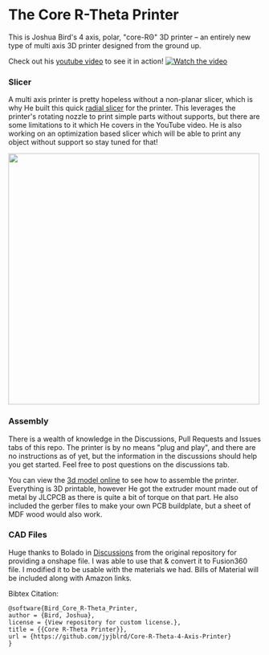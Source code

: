 # The Core R-Theta Printer

This is Joshua Bird's 4 axis, polar, "core-RΘ" 3D printer – an entirely new type of multi axis 3D printer designed from the ground up. 

Check out his [youtube video](https://www.youtube.com/watch?v=VEgwnhLHy3g) to see it in action!
[![Watch the video](https://github.com/user-attachments/assets/1704345d-5ec4-4803-8fbe-49bbeaa76b13)](https://www.youtube.com/watch?v=VEgwnhLHy3g)


### Slicer
A multi axis printer is pretty hopeless without a non-planar slicer, which is why He built this quick [radial slicer](https://github.com/jyjblrd/Radial_Non_Planar_Slicer) for the printer. This leverages the printer's rotating nozzle to print simple parts without supports, but there are some limitations to it which He covers in the YouTube video. He is also working on an optimization based slicer which will be able to print any object without support so stay tuned for that!

<img src="https://github.com/user-attachments/assets/190a966d-61a4-4c94-bd4a-7c1860c525db" width="500" />

### Assembly
There is a wealth of knowledge in the Discussions, Pull Requests and Issues tabs of this repo. The printer is by no means "plug and play", and there are no instructions as of yet, but the information in the discussions should help you get started. Feel free to post questions on the discussions tab.

You can view the [3d model online](https://a360.co/3VdXkRY) to see how to assemble the printer. Everything is 3D printable, however He got the extruder mount made out of metal by JLCPCB as there is quite a bit of torque on that part. He also included the gerber files to make your own PCB buildplate, but a sheet of MDF wood would also work.

### CAD Files
Huge thanks to Bolado in [Discussions](https://github.com/jyjblrd/Core-R-Theta-4-Axis-Printer/discussions/49/) from the original repository for providing a onshape file.  I was able to use that & convert it to Fusion360 file. I modified it to be usable with the materials we had. Bills of Material will be included along with Amazon links.

Bibtex Citation:
```
@software{Bird_Core_R-Theta_Printer,
author = {Bird, Joshua},
license = {View repository for custom license.},
title = {{Core R-Theta Printer}},
url = {https://github.com/jyjblrd/Core-R-Theta-4-Axis-Printer}
}
```
